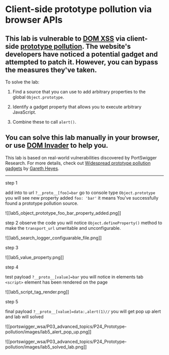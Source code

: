 # Client-side prototype pollution via browser APIs

## This lab is vulnerable to [DOM XSS](https://portswigger.net/web-security/cross-site-scripting/dom-based) via client-side [prototype pollution](https://portswigger.net/web-security/prototype-pollution). The website's developers have noticed a potential gadget and attempted to patch it. However, you can bypass the measures they've taken.

To solve the lab:

1. Find a source that you can use to add arbitrary properties to the global `Object.prototype`.
    
2. Identify a gadget property that allows you to execute arbitrary JavaScript.
    
3. Combine these to call `alert()`.
    

## You can solve this lab manually in your browser, or use [DOM Invader](https://portswigger.net/burp/documentation/desktop/tools/dom-invader) to help you.

This lab is based on real-world vulnerabilities discovered by PortSwigger Research. For more details, check out [Widespread prototype pollution gadgets](https://portswigger.net/research/widespread-prototype-pollution-gadgets) by [Gareth Heyes](https://portswigger.net/research/gareth-heyes).

___

step 1

add into to url `?__proto__[foo]=bar`
go to console type `Object.prototype`
you will see new property added `foo: 'bar'`
it means You've successfully found a prototype pollution source.

![[lab5_object_prototype_foo_bar_property_added.png]]


step 2
observe the code
you will notice `Object.defineProperty()` method to make the `transport_url` unwritable and unconfigurable.

![[lab5_search_logger_configuarable_file.png]]

step 3

![[lab5_value_property.png]]


step 4

test payload `?__proto__[value]=bar`
you will notice in elements tab `<script>` element has been rendered on the page

![[lab5_script_tag_render.png]]


step 5

final payload `?__proto__[value]=data:,alert(1)//`
you will get pop up alert and lab will solved

![[portswigger_wsa/P03_advanced_topics/P24_Prototype-pollution/images/lab5_alert_pop_up.png]]



![[portswigger_wsa/P03_advanced_topics/P24_Prototype-pollution/images/lab5_solved_lab.png]]
